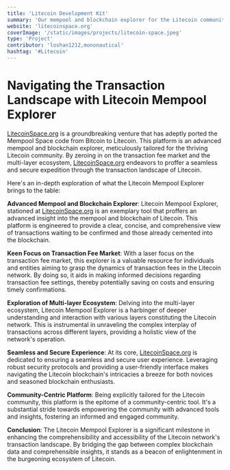 ```yaml
---
title: 'Litecoin Development Kit'
summary: 'Our mempool and blockchain explorer for the Litecoin community, focusing on the transaction fee market and multi-layer ecosystem'
website: 'litecoinspace.org'
coverImage: '/static/images/projects/litecoin-space.jpeg'
type: 'Project'
contributor: 'loshan1212,mononautical'
hashtag: '#Litecoin'
---
```


# **Navigating the Transaction Landscape with Litecoin Mempool Explorer**

[LitecoinSpace.org](https://LitecoinSpace.org) is a groundbreaking venture that has adeptly ported the Mempool Space code from Bitcoin to Litecoin. This platform is an advanced mempool and blockchain explorer, meticulously tailored for the thriving Litecoin community. By zeroing in on the transaction fee market and the multi-layer ecosystem, [LitecoinSpace.org](https://LitecoinSpace.org) endeavors to proffer a seamless and secure expedition through the transaction landscape of Litecoin.

Here's an in-depth exploration of what the Litecoin Mempool Explorer brings to the table:

**Advanced Mempool and Blockchain Explorer**:
Litecoin Mempool Explorer, stationed at [LitecoinSpace.org](https://LitecoinSpace.org) is an exemplary tool that proffers an advanced insight into the mempool and blockchain of Litecoin. This platform is engineered to provide a clear, concise, and comprehensive view of transactions waiting to be confirmed and those already cemented into the blockchain.

**Keen Focus on Transaction Fee Market**:
With a laser focus on the transaction fee market, this explorer is a valuable resource for individuals and entities aiming to grasp the dynamics of transaction fees in the Litecoin network. By doing so, it aids in making informed decisions regarding transaction fee settings, thereby potentially saving on costs and ensuring timely confirmations.

**Exploration of Multi-layer Ecosystem**:
Delving into the multi-layer ecosystem, Litecoin Mempool Explorer is a harbinger of deeper understanding and interaction with various layers constituting the Litecoin network. This is instrumental in unraveling the complex interplay of transactions across different layers, providing a holistic view of the network's operation.

**Seamless and Secure Experience**:
At its core, [LitecoinSpace.org](https://LitecoinSpace.org) is dedicated to ensuring a seamless and secure user experience. Leveraging robust security protocols and providing a user-friendly interface makes navigating the Litecoin blockchain's intricacies a breeze for both novices and seasoned blockchain enthusiasts.

**Community-Centric Platform**:
Being explicitly tailored for the Litecoin community, this platform is the epitome of a community-centric tool. It's a substantial stride towards empowering the community with advanced tools and insights, fostering an informed and engaged community.

**Conclusion**:
The Litecoin Mempool Explorer is a significant milestone in enhancing the comprehensibility and accessibility of the Litecoin network's transaction landscape. By bridging the gap between complex blockchain data and comprehensible insights, it stands as a beacon of enlightenment in the burgeoning ecosystem of Litecoin.

